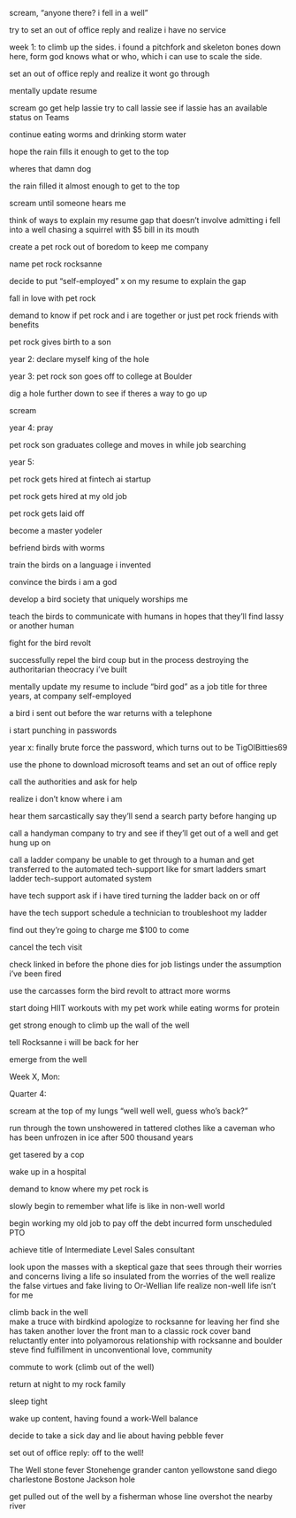 
scream, “anyone there? i fell in a well” 

try to set an out of office reply and realize i have no service


week 1:  to climb up the sides. i found a pitchfork and skeleton bones down here, form god knows what or who, which i can use to scale the side. 

set an out of office reply and realize it wont go through 
 
mentally update resume 

scream go get help lassie 
try to call lassie 
see if lassie has an available status on Teams

continue eating worms and drinking storm water 

hope the rain fills it enough to get to the top

wheres that damn dog 

the rain filled it almost enough to get to the top 

scream until someone hears me 

think of ways to explain my resume gap that doesn’t involve admitting i fell into a well chasing a squirrel with $5 bill in its mouth 

create a pet rock out of boredom to keep me company 

name pet rock rocksanne

decide to put “self-employed” x on my resume to explain the gap 


fall in love with pet rock 

demand to know if pet rock and i are together or just pet rock friends with benefits 

pet rock gives birth to a son


year 2: declare myself king of the hole 

year 3: pet rock son goes off to college at Boulder 

dig a hole further down to see if theres a way to go up 

scream

year 4: pray 


pet rock son graduates college and moves in while job searching

year 5: 

pet rock gets hired at fintech ai startup 

pet rock gets hired at my old job

pet rock gets laid off 

become a master yodeler 

befriend birds with worms 



train the birds on a language i invented 

convince the birds i am a god 

develop a bird society that uniquely worships me

teach the birds to  communicate with humans in hopes that they’ll find lassy or another human 

fight for the bird revolt 

successfully repel the bird coup but in the process destroying the authoritarian theocracy i’ve built 

mentally update my resume  to include “bird god” as a job title for three years, at company self-employed 

a bird i sent out before the war returns with a telephone  
 
i start punching in passwords 

year x: finally brute force the password, which turns out to be TigOlBitties69

use the phone to download microsoft teams and set an out of office reply 

call the authorities and ask for help

realize i don’t know where i am 

hear them sarcastically say they’ll send a search party before hanging up 

call a handyman company to try and see if they’ll get out of a well and get hung up on 

call a ladder company be unable to get through to a  human and get transferred to the automated tech-support like for smart ladders 
smart ladder tech-support automated system 

have tech support ask if i have tired turning the ladder back on or off

have the tech support schedule a technician to troubleshoot my ladder 

find out they’re going to charge me $100 to come 

cancel the tech visit 

check linked in before the phone dies for job listings under the assumption i’ve been fired 

use the carcasses form the bird  revolt to attract more worms

start doing HIIT  workouts with my pet work while eating worms for protein 

get strong enough to climb up the wall of the well

tell Rocksanne i will be back for her

emerge from the well

Week X, Mon:

Quarter 4:

scream at the top of my lungs “well well well, guess who’s back?” 

run through the town unshowered in tattered clothes like a caveman who has been unfrozen in ice after 500 thousand years

get tasered by a cop 

wake up in a hospital 

demand to know where my pet rock is 

slowly begin to remember what  life is like in  non-well world 

begin working my old job to pay off the debt incurred form unscheduled PTO  

achieve title of Intermediate Level Sales consultant   

look upon the masses with a skeptical gaze that sees through their worries and concerns 
living a life so insulated from the worries of the well 
realize the false virtues and fake living to Or-Wellian life 
realize non-well life isn’t for me 

climb back in the well  
make a truce with birdkind
apologize to rocksanne for leaving her 
find she has taken another lover 
the front man to a classic rock cover band 
reluctantly enter into polyamorous relationship with rocksanne and boulder steve 
find fulfillment in unconventional love, community

commute to work (climb out of the well)

return at night to my rock family 

sleep tight 

wake  up content, having found a work-Well balance

decide to take a sick day and lie about having pebble fever 

set out of office reply: off to the well! 

The Well 
stone fever 
Stonehenge 
grander canton 
yellowstone 
sand diego 
charlestone
Bostone
Jackson hole 


get pulled out of the well by a fisherman whose line overshot the nearby river 


